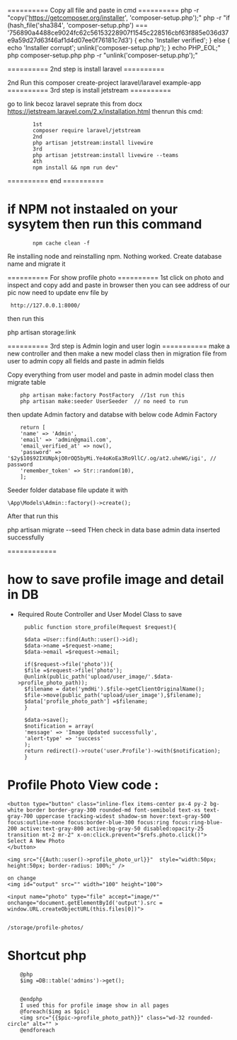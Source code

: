 ========== Copy all file and paste in cmd ==========
php -r "copy('https://getcomposer.org/installer', 'composer-setup.php');"
php -r "if (hash_file('sha384', 'composer-setup.php') === '756890a4488ce9024fc62c56153228907f1545c228516cbf63f885e036d37e9a59d27d63f46af1d4d07ee0f76181c7d3') { echo 'Installer verified'; } else { echo 'Installer corrupt'; unlink('composer-setup.php'); } echo PHP_EOL;"
php composer-setup.php
php -r "unlink('composer-setup.php');"

========== 2nd step is install laravel ==========

2nd Run this 
composer create-project laravel/laravel example-app
========== 3rd step is install jetstream ==========

go to link becoz laravel seprate this from docx
https://jetstream.laravel.com/2.x/installation.html
thenrun this cmd:

			1st 
			composer require laravel/jetstream
			2nd 
			php artisan jetstream:install livewire
			3rd 
			php artisan jetstream:install livewire --teams
			4th 
			npm install && npm run dev"
========== end ==========
# if NPM not instaaled on your sysytem then run this command 
			npm cache clean -f
Re installing node and reinstalling npm. Nothing worked.
Create database name and migrate it 

========== For show profile photo  ==========
1st click on photo and inspect and copy add and paste in browser 
then you can see address of our pic now need to update env file by

	 http://127.0.0.1:8000/
then run this 

php artisan storage:link

========== 3rd step is Admin login and user login ===========
make a new controller 
 and then make a new model class  then in migration file from user to admin copy all fields  and paste in admin  fields

Copy everything from  user model and paste in admin model class
then migrate table 

		php artisan make:factory PostFactory  //1st run this 
		php artisan make:seeder UserSeeder  // no need to run 
		

then update Admin factory and databse with below code 
Admin Factory 

		return [
		'name' => 'Admin',
		'email' => 'admin@gmail.com',
		'email_verified_at' => now(),
		'password' => '$2y$10$92IXUNpkjO0rOQ5byMi.Ye4oKoEa3Ro9llC/.og/at2.uheWG/igi', // password
		'remember_token' => Str::random(10),
		];
Seeder folder database file update it with 

	\App\Models\Admin::factory()->create();
After that  run this 

php artisan migrate --seed
THen check in data base admin data inserted successfully

============
#  how to save profile image  and detail in DB
* Required Route Controller and User Model Class to save 

		public function store_profile(Request $request){

		$data =User::find(Auth::user()->id);
		$data->name =$request->name;
		$data->email =$request->email;

		if($request->file('photo')){
		$file =$request->file('photo');
		@unlink(public_path('upload/user_image/'.$data->profile_photo_path));
		$filename = date('ymdHi').$file->getClientOriginalName();
		$file->move(public_path('upload/user_image'),$filename);
		$data['profile_photo_path'] =$filename;
		}

		$data->save();
		$notification = array(
		'message' => 'Image Updated successfully',
		'alert-type' => 'success'
		);
		return redirect()->route('user.Profile')->with($notification);
		}


# Profile Photo View code :

	<button type="button" class="inline-flex items-center px-4 py-2 bg-white border border-gray-300 rounded-md font-semibold text-xs text-gray-700 uppercase tracking-widest shadow-sm hover:text-gray-500 focus:outline-none focus:border-blue-300 focus:ring focus:ring-blue-200 active:text-gray-800 active:bg-gray-50 disabled:opacity-25 transition mt-2 mr-2" x-on:click.prevent="$refs.photo.click()">
	Select A New Photo
	</button>

	<img src="{{Auth::user()->profile_photo_url}}"  style="width:50px; height:50px; border-radius: 100%;" /> 

	on change 
	<img id="output" src="" width="100" height="100">

	<input name="photo" type="file" accept="image/*" onchange="document.getElementById('output').src = window.URL.createObjectURL(this.files[0])">


	/storage/profile-photos/


# Shortcut php 

		@php
		$img =DB::table('admins')->get();


		@endphp
		I used this for profile image show in all pages 
		@foreach($img as $pic)
		<img src="{{$pic->profile_photo_path}}" class="wd-32 rounded-circle" alt="" >
		@endforeach
